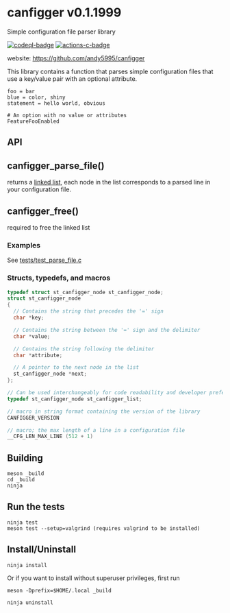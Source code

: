 # canfigger v0.1.1999

Simple configuration file parser library

[![codeql-badge]][codeql-url]
[![actions-c-badge]][actions-c-url]

[codeql-badge]: https://github.com/andy5995/canfigger/workflows/CodeQL/badge.svg
[codeql-url]: https://github.com/andy5995/canfigger/actions?query=workflow%3ACodeQL
[actions-c-badge]: https://github.com/andy5995/canfigger/actions/workflows/c-cpp.yml/badge.svg
[actions-c-url]: https://github.com/andy5995/canfigger/actions/workflows/c-cpp.yml

website: https://github.com/andy5995/canfigger

This library contains a function that parses simple configuration files
that use a key/value pair with an optional attribute.


```
foo = bar
blue = color, shiny
statement = hello world, obvious

# An option with no value or attributes
FeatureFooEnabled
```

## API

## canfigger_parse_file()

returns a [linked list](https://www.learn-c.org/en/Linked_lists), each
node in the list corresponds to a parsed line in your configuration
file.

## canfigger_free()

required to free the linked list

### Examples

See [tests/test_parse_file.c](https://github.com/andy5995/canfigger/blob/trunk/tests/test_parse_file.c)

### Structs, typedefs, and macros

```c
typedef struct st_canfigger_node st_canfigger_node;
struct st_canfigger_node
{
  // Contains the string that precedes the '=' sign
  char *key;

  // Contains the string between the '=' sign and the delimiter
  char *value;

  // Contains the string following the delimiter
  char *attribute;

  // A pointer to the next node in the list
  st_canfigger_node *next;
};

// Can be used interchangeably for code readability and developer preference
typedef st_canfigger_node st_canfigger_list;

// macro in string format containing the version of the library
CANFIGGER_VERSION

// macro; the max length of a line in a configuration file
__CFG_LEN_MAX_LINE (512 + 1)
```

## Building

```
meson _build
cd _build
ninja
```

## Run the tests

```
ninja test
meson test --setup=valgrind (requires valgrind to be installed)
```

## Install/Uninstall

```
ninja install
```

Or if you want to install without superuser privileges, first run

    meson -Dprefix=$HOME/.local _build

```
ninja uninstall
```
